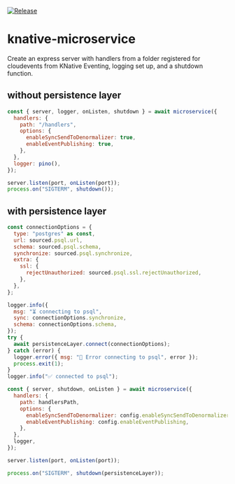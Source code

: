 [![Release](https://github.com/CloudNativeEntrepreneur/knative-microservice/actions/workflows/release.yml/badge.svg)](https://github.com/CloudNativeEntrepreneur/knative-microservice/actions/workflows/release.yml)

# knative-microservice

Create an express server with handlers from a folder registered for cloudevents from KNative Eventing, logging set up, and a shutdown function.

## without persistence layer

```js
const { server, logger, onListen, shutdown } = await microservice({
  handlers: {
    path: "/handlers",
    options: {
      enableSyncSendToDenormalizer: true,
      enableEventPublishing: true,
    },
  },
  logger: pino(),
});

server.listen(port, onListen(port));
process.on("SIGTERM", shutdown());
```

## with persistence layer

```js
const connectionOptions = {
  type: "postgres" as const,
  url: sourced.psql.url,
  schema: sourced.psql.schema,
  synchronize: sourced.psql.synchronize,
  extra: {
    ssl: {
      rejectUnauthorized: sourced.psql.ssl.rejectUnauthorized,
    },
  },
};

logger.info({
  msg: "⏳ connecting to psql",
  sync: connectionOptions.synchronize,
  schema: connectionOptions.schema,
});
try {
  await persistenceLayer.connect(connectionOptions);
} catch (error) {
  logger.error({ msg: "🚨 Error connecting to psql", error });
  process.exit(1);
}
logger.info("✅ connected to psql");

const { server, shutdown, onListen } = await microservice({
  handlers: {
    path: handlersPath,
    options: {
      enableSyncSendToDenormalizer: config.enableSyncSendToDenormalizer,
      enableEventPublishing: config.enableEventPublishing,
    },
  },
  logger,
});

server.listen(port, onListen(port));

process.on("SIGTERM", shutdown(persistenceLayer));
```